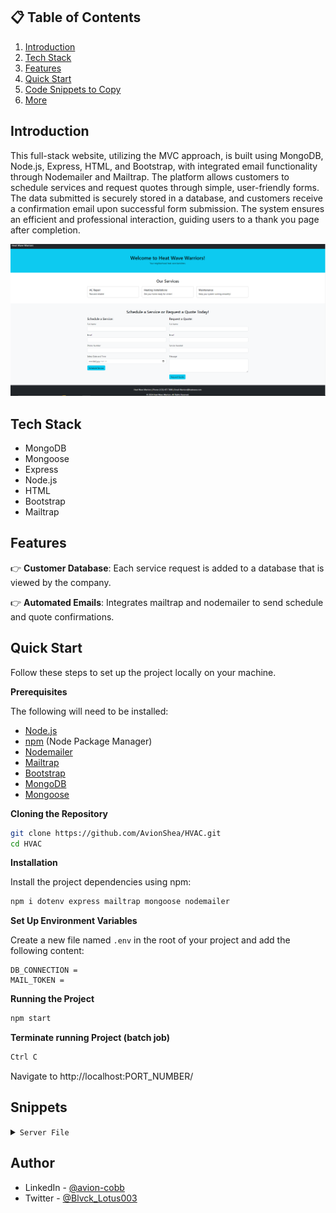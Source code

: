 ## 📋 <a name="table">Table of Contents</a>

1. [Introduction](#introduction)
2. [Tech Stack](#tech-stack)
3. [Features](#features)
4. [Quick Start](#quick-start)
5. [Code Snippets to Copy](#snippets)
6. [More](#more)

## <a name="introduction">Introduction</a>

This full-stack website, utilizing the MVC approach, is built using MongoDB, Node.js, Express, HTML, and Bootstrap, with integrated email functionality through Nodemailer and Mailtrap. The platform allows customers to schedule services and request quotes through simple, user-friendly forms. The data submitted is securely stored in a database, and customers receive a confirmation email upon successful form submission. The system ensures an efficient and professional interaction, guiding users to a thank you page after completion.

![](screenshot.PNG)

## <a name="tech-stack">Tech Stack</a>

- MongoDB
- Mongoose
- Express
- Node.js
- HTML
- Bootstrap
- Mailtrap

## <a name="features">Features</a>

👉 **Customer Database**: Each service request is added to a database that is viewed by the company.

👉 **Automated Emails**: Integrates mailtrap and nodemailer to send schedule and quote confirmations.

## <a name="quick-start">Quick Start</a>

Follow these steps to set up the project locally on your machine.

**Prerequisites**

The following will need to be installed:

- [Node.js](https://nodejs.org/en)
- [npm](https://www.npmjs.com/) (Node Package Manager)
- [Nodemailer](https://nodemailer.com/)
- [Mailtrap](https://mailtrap.io/)
- [Bootstrap](https://getbootstrap.com/)
- [MongoDB](https://www.mongodb.com/)
- [Mongoose](https://mongoosejs.com/)

**Cloning the Repository**

```bash
git clone https://github.com/AvionShea/HVAC.git
cd HVAC
```

**Installation**

Install the project dependencies using npm:

```bash
npm i dotenv express mailtrap mongoose nodemailer
```

**Set Up Environment Variables**

Create a new file named `.env` in the root of your project and add the following content:

```env
DB_CONNECTION =
MAIL_TOKEN =
```

**Running the Project**

```bash
npm start
```

**Terminate running Project (batch job)**

```bash
Ctrl C
```

Navigate to http://localhost:PORT_NUMBER/

## <a name="snippets">Snippets</a>

<details>
<summary><code>Server File</code></summary>

```javascript
const express = require("express");
const mongoose = require("mongoose");
const dotenv = require("dotenv");
const apiRoutes = require("./routes/router");

dotenv.config();

const app = express();

app.use(express.urlencoded({ extended: true }));
app.use(express.json());

app.use(express.static("views"));

app.use("/api", apiRoutes);

mongoose
  .connect(process.env.DB_CONNECTION)
  .then(() => console.log("MongoDB connected successfully!"))
  .catch((err) => console.log(err));

const PORT = process.env.PORT || 3000;
app.listen(PORT, () => console.log(`Server running on port ${PORT}...`));
```

</details>

## <a name="more">Author</a>

- LinkedIn - [@avion-cobb](https://www.linkedin.com/in/avion-cobb/)
- Twitter - [@Blvck_Lotus003](https://twitter.com/Blvck_Lotus003)
